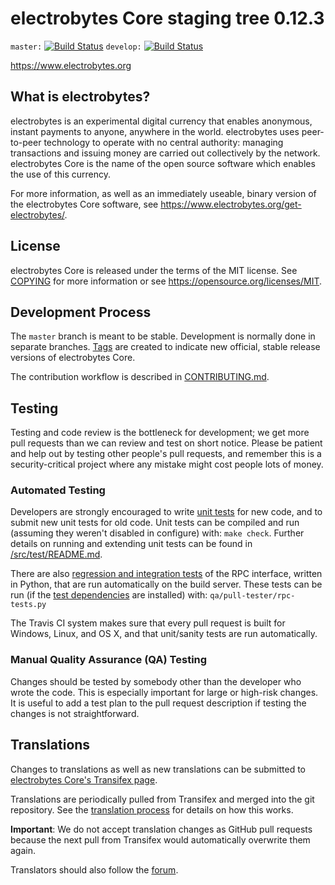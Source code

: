 electrobytes Core staging tree 0.12.3
===============================

`master:` [![Build Status](https://travis-ci.org/electrobytespay/electrobytes.svg?branch=master)](https://travis-ci.org/electrobytespay/electrobytes) `develop:` [![Build Status](https://travis-ci.org/electrobytespay/electrobytes.svg?branch=develop)](https://travis-ci.org/electrobytespay/electrobytes/branches)

https://www.electrobytes.org


What is electrobytes?
----------------

electrobytes is an experimental digital currency that enables anonymous, instant
payments to anyone, anywhere in the world. electrobytes uses peer-to-peer technology
to operate with no central authority: managing transactions and issuing money
are carried out collectively by the network. electrobytes Core is the name of the open
source software which enables the use of this currency.

For more information, as well as an immediately useable, binary version of
the electrobytes Core software, see https://www.electrobytes.org/get-electrobytes/.


License
-------

electrobytes Core is released under the terms of the MIT license. See [COPYING](COPYING) for more
information or see https://opensource.org/licenses/MIT.

Development Process
-------------------

The `master` branch is meant to be stable. Development is normally done in separate branches.
[Tags](https://github.com/electrobytespay/electrobytes/tags) are created to indicate new official,
stable release versions of electrobytes Core.

The contribution workflow is described in [CONTRIBUTING.md](CONTRIBUTING.md).

Testing
-------

Testing and code review is the bottleneck for development; we get more pull
requests than we can review and test on short notice. Please be patient and help out by testing
other people's pull requests, and remember this is a security-critical project where any mistake might cost people
lots of money.

### Automated Testing

Developers are strongly encouraged to write [unit tests](src/test/README.md) for new code, and to
submit new unit tests for old code. Unit tests can be compiled and run
(assuming they weren't disabled in configure) with: `make check`. Further details on running
and extending unit tests can be found in [/src/test/README.md](/src/test/README.md).

There are also [regression and integration tests](/qa) of the RPC interface, written
in Python, that are run automatically on the build server.
These tests can be run (if the [test dependencies](/qa) are installed) with: `qa/pull-tester/rpc-tests.py`

The Travis CI system makes sure that every pull request is built for Windows, Linux, and OS X, and that unit/sanity tests are run automatically.

### Manual Quality Assurance (QA) Testing

Changes should be tested by somebody other than the developer who wrote the
code. This is especially important for large or high-risk changes. It is useful
to add a test plan to the pull request description if testing the changes is
not straightforward.

Translations
------------

Changes to translations as well as new translations can be submitted to
[electrobytes Core's Transifex page](https://www.transifex.com/projects/p/electrobytes/).

Translations are periodically pulled from Transifex and merged into the git repository. See the
[translation process](doc/translation_process.md) for details on how this works.

**Important**: We do not accept translation changes as GitHub pull requests because the next
pull from Transifex would automatically overwrite them again.

Translators should also follow the [forum](https://www.electrobytes.org/forum/topic/electrobytes-worldwide-collaboration.88/).
